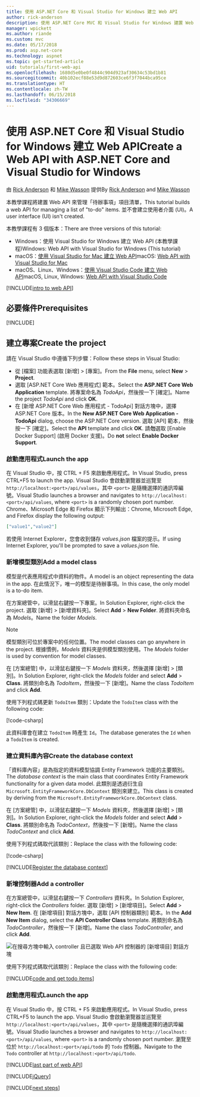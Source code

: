 ```yaml
---
title: 使用 ASP.NET Core 和 Visual Studio for Windows 建立 Web API
author: rick-anderson
description: 使用 ASP.NET Core MVC 和 Visual Studio for Windows 建置 Web API
manager: wpickett
ms.author: riande
ms.custom: mvc
ms.date: 05/17/2018
ms.prod: asp.net-core
ms.technology: aspnet
ms.topic: get-started-article
uid: tutorials/first-web-api
ms.openlocfilehash: 1680d5e0be0f4844c904d923af30634c53bd1b81
ms.sourcegitcommit: 40b102ecf88e53d9d872603ce6f3f7044bca95ce
ms.translationtype: HT
ms.contentlocale: zh-TW
ms.lasthandoff: 06/15/2018
ms.locfileid: "34306669"
---
```

# <a name="create-a-web-api-with-aspnet-core-and-visual-studio-for-windows"></a><span data-ttu-id="837bb-103">使用 ASP.NET Core 和 Visual Studio for Windows 建立 Web API</span><span class="sxs-lookup"><span data-stu-id="837bb-103">Create a Web API with ASP.NET Core and Visual Studio for Windows</span></span>

<span data-ttu-id="837bb-104">由 [Rick Anderson](https://twitter.com/RickAndMSFT) 和 [Mike Wasson](https://github.com/mikewasson) 提供</span><span class="sxs-lookup"><span data-stu-id="837bb-104">By [Rick Anderson](https://twitter.com/RickAndMSFT) and [Mike Wasson](https://github.com/mikewasson)</span></span>

<span data-ttu-id="837bb-105">本教學課程將建置 Web API 來管理「待辦事項」項目清單，</span><span class="sxs-lookup"><span data-stu-id="837bb-105">This tutorial builds a web API for managing a list of "to-do" items.</span></span> <span data-ttu-id="837bb-106">並不會建立使用者介面 (UI)。</span><span class="sxs-lookup"><span data-stu-id="837bb-106">A user interface (UI) isn't created.</span></span>

<span data-ttu-id="837bb-107">本教學課程有 3 個版本：</span><span class="sxs-lookup"><span data-stu-id="837bb-107">There are three versions of this tutorial:</span></span>

* <span data-ttu-id="837bb-108">Windows：使用 Visual Studio for Windows 建立 Web API (本教學課程)</span><span class="sxs-lookup"><span data-stu-id="837bb-108">Windows: Web API with Visual Studio for Windows (This tutorial)</span></span>
* <span data-ttu-id="837bb-109">macOS：[使用 Visual Studio for Mac 建立 Web API](xref:tutorials/first-web-api-mac)</span><span class="sxs-lookup"><span data-stu-id="837bb-109">macOS: [Web API with Visual Studio for Mac](xref:tutorials/first-web-api-mac)</span></span>
* <span data-ttu-id="837bb-110">macOS、Linux、Windows：[使用 Visual Studio Code 建立 Web API](xref:tutorials/web-api-vsc)</span><span class="sxs-lookup"><span data-stu-id="837bb-110">macOS, Linux, Windows: [Web API with Visual Studio Code](xref:tutorials/web-api-vsc)</span></span>

<!-- WARNING: The code AND images in this doc are used by uid: tutorials/web-api-vsc, tutorials/first-web-api-mac and tutorials/first-web-api. If you change any code/images in this tutorial, update uid: tutorials/web-api-vsc -->

[!INCLUDE[intro to web API](../includes/webApi/intro.md)]

## <a name="prerequisites"></a><span data-ttu-id="837bb-111">必要條件</span><span class="sxs-lookup"><span data-stu-id="837bb-111">Prerequisites</span></span>

[!INCLUDE[](~/includes/net-core-prereqs-windows.md)]

## <a name="create-the-project"></a><span data-ttu-id="837bb-112">建立專案</span><span class="sxs-lookup"><span data-stu-id="837bb-112">Create the project</span></span>

<span data-ttu-id="837bb-113">請在 Visual Studio 中遵循下列步驟：</span><span class="sxs-lookup"><span data-stu-id="837bb-113">Follow these steps in Visual Studio:</span></span>

* <span data-ttu-id="837bb-114">從 [檔案] 功能表選取 [新增] > [專案]。</span><span class="sxs-lookup"><span data-stu-id="837bb-114">From the **File** menu, select **New** > **Project**.</span></span>
* <span data-ttu-id="837bb-115">選取 [ASP.NET Core Web 應用程式] 範本。</span><span class="sxs-lookup"><span data-stu-id="837bb-115">Select the **ASP.NET Core Web Application** template.</span></span> <span data-ttu-id="837bb-116">將專案命名為 *TodoApi*，然後按一下 [確定]。</span><span class="sxs-lookup"><span data-stu-id="837bb-116">Name the project *TodoApi* and click **OK**.</span></span>
* <span data-ttu-id="837bb-117">在 [新增 ASP.NET Core Web 應用程式 - TodoApi] 對話方塊中，選擇 ASP.NET Core 版本。</span><span class="sxs-lookup"><span data-stu-id="837bb-117">In the **New ASP.NET Core Web Application - TodoApi** dialog, choose the ASP.NET Core version.</span></span> <span data-ttu-id="837bb-118">選取 [API] 範本，然後按一下 [確定]。</span><span class="sxs-lookup"><span data-stu-id="837bb-118">Select the **API** template and click **OK**.</span></span> <span data-ttu-id="837bb-119">請**勿**選取 [Enable Docker Support] (啟用 Docker 支援)。</span><span class="sxs-lookup"><span data-stu-id="837bb-119">Do **not** select **Enable Docker Support**.</span></span>

### <a name="launch-the-app"></a><span data-ttu-id="837bb-120">啟動應用程式</span><span class="sxs-lookup"><span data-stu-id="837bb-120">Launch the app</span></span>

<span data-ttu-id="837bb-121">在 Visual Studio 中，按 CTRL + F5 來啟動應用程式。</span><span class="sxs-lookup"><span data-stu-id="837bb-121">In Visual Studio, press CTRL+F5 to launch the app.</span></span> <span data-ttu-id="837bb-122">Visual Studio 會啟動瀏覽器並巡覽至 `http://localhost:<port>/api/values`，其中 `<port>` 是隨機選擇的通訊埠編號。</span><span class="sxs-lookup"><span data-stu-id="837bb-122">Visual Studio launches a browser and navigates to `http://localhost:<port>/api/values`, where `<port>` is a randomly chosen port number.</span></span> <span data-ttu-id="837bb-123">Chrome、Microsoft Edge 和 Firefox 顯示下列輸出：</span><span class="sxs-lookup"><span data-stu-id="837bb-123">Chrome, Microsoft Edge, and Firefox display the following output:</span></span>

```json
["value1","value2"]
```

<span data-ttu-id="837bb-124">若使用 Internet Explorer，您會收到儲存 *values.json* 檔案的提示。</span><span class="sxs-lookup"><span data-stu-id="837bb-124">If using Internet Explorer, you'll be prompted to save a *values.json* file.</span></span>

### <a name="add-a-model-class"></a><span data-ttu-id="837bb-125">新增模型類別</span><span class="sxs-lookup"><span data-stu-id="837bb-125">Add a model class</span></span>

<span data-ttu-id="837bb-126">模型是代表應用程式中資料的物件。</span><span class="sxs-lookup"><span data-stu-id="837bb-126">A model is an object representing the data in the app.</span></span> <span data-ttu-id="837bb-127">在此情況下，唯一的模型是待辦事項。</span><span class="sxs-lookup"><span data-stu-id="837bb-127">In this case, the only model is a to-do item.</span></span>

<span data-ttu-id="837bb-128">在方案總管中，以滑鼠右鍵按一下專案。</span><span class="sxs-lookup"><span data-stu-id="837bb-128">In Solution Explorer, right-click the project.</span></span> <span data-ttu-id="837bb-129">選取 [新增] > [新增資料夾]。</span><span class="sxs-lookup"><span data-stu-id="837bb-129">Select **Add** > **New Folder**.</span></span> <span data-ttu-id="837bb-130">將資料夾命名為 *Models*。</span><span class="sxs-lookup"><span data-stu-id="837bb-130">Name the folder *Models*.</span></span>

> [!NOTE]
> <span data-ttu-id="837bb-131">模型類別可位於專案中的任何位置。</span><span class="sxs-lookup"><span data-stu-id="837bb-131">The model classes can go anywhere in the project.</span></span> <span data-ttu-id="837bb-132">根據慣例，*Models* 資料夾是供模型類別使用。</span><span class="sxs-lookup"><span data-stu-id="837bb-132">The *Models* folder is used by convention for model classes.</span></span>

<span data-ttu-id="837bb-133">在 [方案總管] 中，以滑鼠右鍵按一下 *Models* 資料夾，然後選擇 [新增] > [類別]。</span><span class="sxs-lookup"><span data-stu-id="837bb-133">In Solution Explorer, right-click the *Models* folder and select **Add** > **Class**.</span></span> <span data-ttu-id="837bb-134">將類別命名為 *TodoItem*，然後按一下 [新增]。</span><span class="sxs-lookup"><span data-stu-id="837bb-134">Name the class *TodoItem* and click **Add**.</span></span>

<span data-ttu-id="837bb-135">使用下列程式碼更新 `TodoItem` 類別：</span><span class="sxs-lookup"><span data-stu-id="837bb-135">Update the `TodoItem` class with the following code:</span></span>

[!code-csharp[](first-web-api/samples/2.0/TodoApi/Models/TodoItem.cs)]

<span data-ttu-id="837bb-136">此資料庫會在建立 `TodoItem` 時產生 `Id`。</span><span class="sxs-lookup"><span data-stu-id="837bb-136">The database generates the `Id` when a `TodoItem` is created.</span></span>

### <a name="create-the-database-context"></a><span data-ttu-id="837bb-137">建立資料庫內容</span><span class="sxs-lookup"><span data-stu-id="837bb-137">Create the database context</span></span>

<span data-ttu-id="837bb-138">「資料庫內容」是為指定的資料模型協調 Entity Framework 功能的主要類別。</span><span class="sxs-lookup"><span data-stu-id="837bb-138">The *database context* is the main class that coordinates Entity Framework functionality for a given data model.</span></span> <span data-ttu-id="837bb-139">此類別是透過衍生自 `Microsoft.EntityFrameworkCore.DbContext` 類別來建立。</span><span class="sxs-lookup"><span data-stu-id="837bb-139">This class is created by deriving from the `Microsoft.EntityFrameworkCore.DbContext` class.</span></span>

<span data-ttu-id="837bb-140">在 [方案總管] 中，以滑鼠右鍵按一下 *Models* 資料夾，然後選擇 [新增] > [類別]。</span><span class="sxs-lookup"><span data-stu-id="837bb-140">In Solution Explorer, right-click the *Models* folder and select **Add** > **Class**.</span></span> <span data-ttu-id="837bb-141">將類別命名為 *TodoContext*，然後按一下 [新增]。</span><span class="sxs-lookup"><span data-stu-id="837bb-141">Name the class *TodoContext* and click **Add**.</span></span>

<span data-ttu-id="837bb-142">使用下列程式碼取代該類別：</span><span class="sxs-lookup"><span data-stu-id="837bb-142">Replace the class with the following code:</span></span>

[!code-csharp[](first-web-api/samples/2.0/TodoApi/Models/TodoContext.cs)]

[!INCLUDE[Register the database context](../includes/webApi/register_dbContext.md)]

### <a name="add-a-controller"></a><span data-ttu-id="837bb-143">新增控制器</span><span class="sxs-lookup"><span data-stu-id="837bb-143">Add a controller</span></span>

<span data-ttu-id="837bb-144">在方案總管中，以滑鼠右鍵按一下 *Controllers* 資料夾。</span><span class="sxs-lookup"><span data-stu-id="837bb-144">In Solution Explorer, right-click the *Controllers* folder.</span></span> <span data-ttu-id="837bb-145">選取 [新增] > [新增項目]。</span><span class="sxs-lookup"><span data-stu-id="837bb-145">Select **Add** > **New Item**.</span></span> <span data-ttu-id="837bb-146">在 [新增項目] 對話方塊中，選取 [API 控制器類別] 範本。</span><span class="sxs-lookup"><span data-stu-id="837bb-146">In the **Add New Item** dialog, select the **API Controller Class** template.</span></span> <span data-ttu-id="837bb-147">將類別命名為 *TodoController*，然後按一下 [新增]。</span><span class="sxs-lookup"><span data-stu-id="837bb-147">Name the class *TodoController*, and click **Add**.</span></span>

![在搜尋方塊中輸入 controller 且已選取 Web API 控制器的 [新增項目] 對話方塊](first-web-api/_static/new_controller.png)

<span data-ttu-id="837bb-149">使用下列程式碼取代該類別：</span><span class="sxs-lookup"><span data-stu-id="837bb-149">Replace the class with the following code:</span></span>

[!INCLUDE[code and get todo items](../includes/webApi/getTodoItems.md)]

### <a name="launch-the-app"></a><span data-ttu-id="837bb-150">啟動應用程式</span><span class="sxs-lookup"><span data-stu-id="837bb-150">Launch the app</span></span>

<span data-ttu-id="837bb-151">在 Visual Studio 中，按 CTRL + F5 來啟動應用程式。</span><span class="sxs-lookup"><span data-stu-id="837bb-151">In Visual Studio, press CTRL+F5 to launch the app.</span></span> <span data-ttu-id="837bb-152">Visual Studio 會啟動瀏覽器並巡覽至 `http://localhost:<port>/api/values`，其中 `<port>` 是隨機選擇的通訊埠編號。</span><span class="sxs-lookup"><span data-stu-id="837bb-152">Visual Studio launches a browser and navigates to `http://localhost:<port>/api/values`, where `<port>` is a randomly chosen port number.</span></span> <span data-ttu-id="837bb-153">瀏覽至位於 `http://localhost:<port>/api/todo` 的 `Todo` 控制器。</span><span class="sxs-lookup"><span data-stu-id="837bb-153">Navigate to the `Todo` controller at `http://localhost:<port>/api/todo`.</span></span>

[!INCLUDE[last part of web API](../includes/webApi/end.md)]

[!INCLUDE[jQuery](../includes/webApi/add-jquery.md)]

[!INCLUDE[next steps](../includes/webApi/next.md)]
